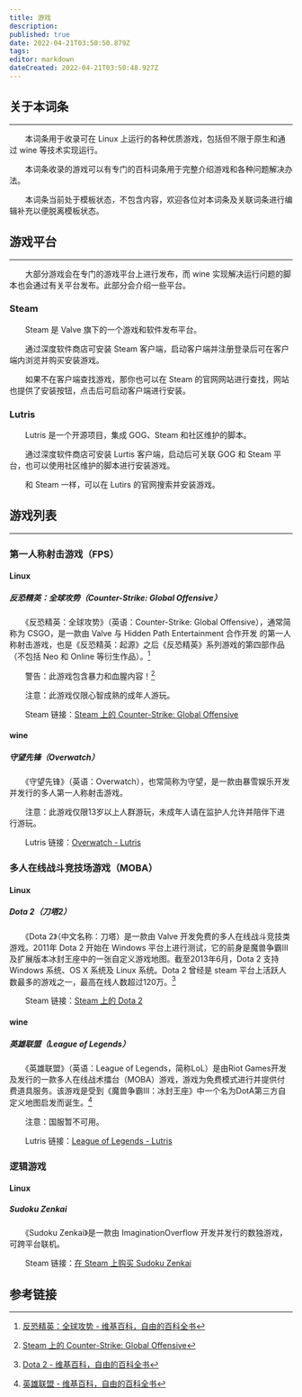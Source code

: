 ```yaml
---
title: 游戏
description: 
published: true
date: 2022-04-21T03:50:50.879Z
tags: 
editor: markdown
dateCreated: 2022-04-21T03:50:48.927Z
---
```


## 关于本词条
---
　　本词条用于收录可在 Linux 上运行的各种优质游戏，包括但不限于原生和通过 wine 等技术实现运行。

　　本词条收录的游戏可以有专门的百科词条用于完整介绍游戏和各种问题解决办法。

　　本词条当前处于模板状态，不包含内容，欢迎各位对本词条及关联词条进行编辑补充以便脱离模板状态。

## 游戏平台
---
　　大部分游戏会在专门的游戏平台上进行发布，而 wine 实现解决运行问题的脚本也会通过有关平台发布。此部分会介绍一些平台。

### Steam

　　Steam 是 Valve 旗下的一个游戏和软件发布平台。

　　通过深度软件商店可安装 Steam 客户端，启动客户端并注册登录后可在客户端内浏览并购买安装游戏。

　　如果不在客户端查找游戏，那你也可以在 Steam 的官网网站进行查找，网站也提供了安装按钮，点击后可启动客户端进行安装。

### Lutris

　　Lutris 是一个开源项目，集成 GOG、Steam 和社区维护的脚本。

　　通过深度软件商店可安装 Lurtis 客户端，启动后可关联 GOG 和 Steam 平台，也可以使用社区维护的脚本进行安装游戏。

　　和 Steam 一样，可以在 Lutirs 的官网搜索并安装游戏。

## 游戏列表
---
### 第一人称射击游戏（FPS）
#### Linux

##### 反恐精英：全球攻势（Counter-Strike: Global Offensive）
　　《反恐精英：全球攻势》（英语：Counter-Strike: Global Offensive），通常简称为 CSGO，是一款由 Valve 与 Hidden Path Entertainment 合作开发 的第一人称射击游戏，也是《反恐精英：起源》之后《反恐精英》系列游戏的第四部作品（不包括 Neo 和 Online 等衍生作品）。[^反恐精英：全球攻势介绍]

[^反恐精英：全球攻势介绍]: [反恐精英：全球攻势 - 维基百科，自由的百科全书](https://zh.wikipedia.org/wiki/%E5%8F%8D%E6%81%90%E7%B2%BE%E8%8B%B1%EF%BC%9A%E5%85%A8%E7%90%83%E6%94%BB%E5%8A%BF)

　　警告：此游戏包含暴力和血腥内容！[^反恐精英：全球攻势警告]

[^反恐精英：全球攻势警告]: [Steam 上的 Counter-Strike: Global Offensive](https://store.steampowered.com/app/730/CounterStrike_Global_Offensive/)

　　注意：此游戏仅限心智成熟的成年人游玩。

　　Steam 链接：[Steam 上的 Counter-Strike: Global Offensive](https://store.steampowered.com/app/730/CounterStrike_Global_Offensive/)

#### wine

##### 守望先锋（Overwatch）
　　《守望先锋》（英语：Overwatch），也常简称为守望，是一款由暴雪娱乐开发并发行的多人第一人称射击游戏。 

　　注意：此游戏仅限13岁以上人群游玩，未成年人请在监护人允许并陪伴下进行游玩。

　　Lutris 链接：[Overwatch - Lutris](https://lutris.net/games/overwatch/)

### 多人在线战斗竞技场游戏（MOBA）
#### Linux

##### Dota 2（刀塔2）
　　《Dota 2》（中文名称：刀塔）是一款由 Valve 开发免费的多人在线战斗竞技类游戏。2011年 Dota 2 开始在 Windows 平台上进行测试，它的前身是魔兽争霸III及扩展版本冰封王座中的一张自定义游戏地图。截至2013年6月，Dota 2 支持 Windows 系统、OS X 系统及 Linux 系统。Dota 2 曾经是 steam 平台上活跃人数最多的游戏之一，最高在线人数超过120万。[^Dota_2_介绍]

[^Dota_2_介绍]: [Dota 2 - 维基百科，自由的百科全书](https://zh.wikipedia.org/wiki/Dota_2)

　　Steam 链接：[Steam 上的 Dota 2](https://store.steampowered.com/app/570/Dota_2/)

#### wine

##### 英雄联盟（League of Legends）
　　《英雄联盟》（英语：League of Legends，简称LoL）是由Riot Games开发及发行的一款多人在线战术擂台（MOBA）游戏，游戏为免费模式进行并提供付费道具服务。该游戏是受到《魔兽争霸III：冰封王座》中一个名为DotA第三方自定义地图启发而诞生。[^英雄联盟介绍]

[^英雄联盟介绍]: [英雄联盟 - 维基百科，自由的百科全书](https://zh.wikipedia.org/wiki/%E8%8B%B1%E9%9B%84%E8%81%94%E7%9B%9F)

　　注意：国服暂不可用。

　　Lutris 链接：[League of Legends - Lutris](https://lutris.net/games/league-of-legends/)

### 逻辑游戏
#### Linux

##### Sudoku Zenkai
　　《Sudoku Zenkai》是一款由 ImaginationOverflow 开发并发行的数独游戏，可跨平台联机。

　　Steam 链接：[在 Steam 上购买 Sudoku Zenkai](https://store.steampowered.com/app/809850/Sudoku_Zenkai/)

## 参考链接
